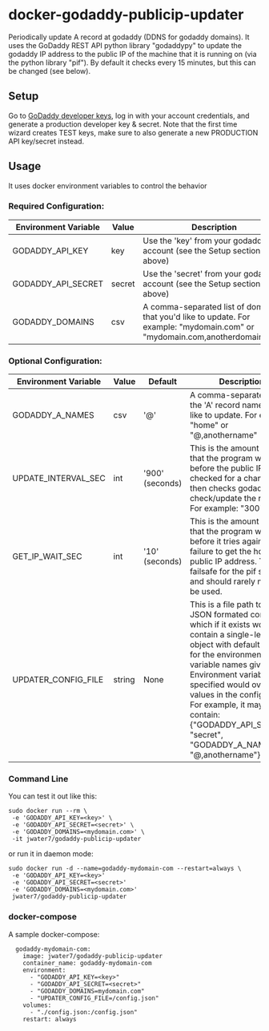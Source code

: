 # docker-godaddy-publicip-updater
Periodically update A record at godaddy (DDNS for godaddy domains).  It uses the GoDaddy REST API python library "godaddypy" to update the godaddy IP address to the public IP of the machine that it is running on (via the python library "pif"). By default it checks every 15 minutes, but this can be changed (see below).

## Setup
Go to [GoDaddy developer keys](https://developer.godaddy.com/keys/), log in with your account credentials, and generate a production developer key & secret. Note that the first time wizard creates TEST keys, make sure to also generate a new PRODUCTION API key/secret instead.

## Usage

It uses docker environment variables to control the behavior

### Required Configuration:
| Environment Variable | Value  | Description |
| -------------------- | ------ | ----------- |
| GODADDY_API_KEY      | key    | Use the 'key' from your godaddy account (see the Setup section above) |
| GODADDY_API_SECRET   | secret | Use the 'secret' from your godaddy account (see the Setup section above) |
| GODADDY_DOMAINS      | csv    | A comma-separated list of domains that you'd like to update.  For example: "mydomain.com" or "mydomain.com,anotherdomain.com" |

### Optional Configuration:
| Environment Variable | Value  | Default         | Description |
| -------------------- | ------ | --------------- | ----------- |
| GODADDY_A_NAMES      | csv    | '@'             | A comma-separated list of the 'A' record names you'd like to update.  For example: "home" or "@,anothername" |
| UPDATE_INTERVAL_SEC  | int    | '900' (seconds) | This is the amount of time that the program waits before the public IP is checked for a change and then checks godaddy to check/update the record.  For example: "300" |
| GET_IP_WAIT_SEC      | int    | '10' (seconds)  | This is the amount of time that the program waits before it tries again after a failure to get the host's public IP address.  This is a failsafe for the pif servers and should rarely need to be used. |
| UPDATER_CONFIG_FILE  | string | None            | This is a file path to a JSON formated config file which if it exists would contain a single-level object with default values for the environment variable names given here.  Environment variables specified would override values in the config file.  For example, it may contain: {"GODADDY_API_SECRET": "secret", "GODADDY_A_NAMES": "@,anothername"} |

### Command Line
You can test it out like this:
~~~
sudo docker run --rm \
 -e 'GODADDY_API_KEY=<key>' \
 -e 'GODADDY_API_SECRET=<secret>' \
 -e 'GODADDY_DOMAINS=<mydomain.com>' \
 -it jwater7/godaddy-publicip-updater
~~~

or run it in daemon mode:
~~~
sudo docker run -d --name=godaddy-mydomain-com --restart=always \
 -e 'GODADDY_API_KEY=<key>'
 -e 'GODADDY_API_SECRET=<secret>'
 -e 'GODADDY_DOMAINS=<mydomain.com>'
 jwater7/godaddy-publicip-updater
~~~

### docker-compose
A sample docker-compose:
~~~
  godaddy-mydomain-com:
    image: jwater7/godaddy-publicip-updater
    container_name: godaddy-mydomain-com
    environment:
      - "GODADDY_API_KEY=<key>"
      - "GODADDY_API_SECRET=<secret>"
      - "GODADDY_DOMAINS=mydomain.com"
      - "UPDATER_CONFIG_FILE=/config.json"
    volumes:
      - "./config.json:/config.json"
    restart: always
~~~

